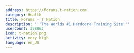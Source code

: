 ```yaml
---
address: https://forums.t-nation.com
category: Health
title: Forums - T Nation
description: '''The Worlds #1 Hardcore Training Site'''
userCount: 358863
icon: t-nation.png
activity: very high
language: en_US
---
```

